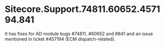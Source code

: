 # Sitecore.Support.74811.60652.457194.841
It has fixes for AD module bugs #74811, #60652 and #841 and an issue mentioned in ticket #457194 (ECM dispatch-related).
